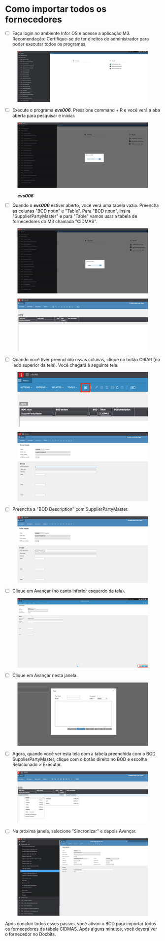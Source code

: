 # Como importar todos os fornecedores

* [ ] Faça login no ambiente Infor OS e acesse a aplicação M3. Recomendação: Certifique-se de ter direitos de administrador para poder executar todos os programas.

&#x20;

<figure><img src="../../../../.gitbook/assets/6cf93500-2e90-4cfc-a9fb-5873e5dcb953.png" alt=""><figcaption></figcaption></figure>

* [ ] Execute o programa _**evs006**_. Pressione command + R e você verá a aba aberta para pesquisar e iniciar.

&#x20;

<figure><img src="../../../../.gitbook/assets/f77b242e-eb2f-43b6-8a2e-03d264198e0c.png" alt=""><figcaption><p><em><strong>evs006</strong></em></p></figcaption></figure>

* [ ] Quando o _**evs006**_ estiver aberto, você verá uma tabela vazia. Preencha as colunas "BOD noun" e "Table". Para "BOD noun", insira "SupplierPartyMaster" e para "Table" vamos usar a tabela de fornecedores do M3 chamada "CIDMAS".

&#x20;

<figure><img src="../../../../.gitbook/assets/827a9dbb-c974-4da7-9bd3-f8e87adad60f.png" alt=""><figcaption></figcaption></figure>

<figure><img src="../../../../.gitbook/assets/e30c7b86-dcfb-41d2-bd32-447b60e4581b.png" alt=""><figcaption></figcaption></figure>

&#x20;

* [ ] Quando você tiver preenchido essas colunas, clique no botão CRIAR (no lado superior da tela). Você chegará à seguinte tela.

<figure><img src="../../../../.gitbook/assets/30eee6b2-24ed-4e1f-8812-1304e7dede8e.png" alt=""><figcaption></figcaption></figure>

<figure><img src="../../../../.gitbook/assets/461b72d3-d576-4c92-95c2-d175183088af.png" alt=""><figcaption></figcaption></figure>

* [ ] Preencha a "BOD Description" com SupplierPartyMaster.

<figure><img src="../../../../.gitbook/assets/4dc345a8-8eca-4e03-800a-37a670f8792e.png" alt=""><figcaption></figcaption></figure>

&#x20;

* [ ] Clique em Avançar (no canto inferior esquerdo da tela).

<figure><img src="../../../../.gitbook/assets/315aa54b-f0bd-4057-a1ed-e476c9000725.png" alt=""><figcaption></figcaption></figure>

&#x20;

* [ ] Clique em Avançar nesta janela.

<figure><img src="../../../../.gitbook/assets/c0ff3fe1-a393-43cc-96a5-3e0cb1d878b7.png" alt=""><figcaption></figcaption></figure>

&#x20;

* [ ] Agora, quando você ver esta tela com a tabela preenchida com o BOD SupplierPartyMaster, clique com o botão direito no BOD e escolha Relacionado > Executar.

<figure><img src="../../../../.gitbook/assets/d819fdd5-5b4a-48ef-9412-f211c0d2355f.png" alt=""><figcaption></figcaption></figure>

&#x20;

* [ ] Na próxima janela, selecione "Sincronizar" e depois Avançar.

<figure><img src="../../../../.gitbook/assets/8fbed442-7deb-4c1e-9295-5038fe124331.png" alt=""><figcaption></figcaption></figure>

&#x20;

Após concluir todos esses passos, você ativou o BOD para importar todos os fornecedores da tabela CIDMAS. Após alguns minutos, você deverá ver o fornecedor no Docbits.
